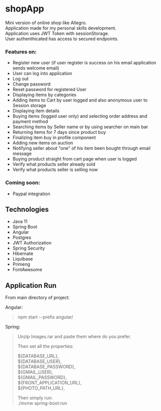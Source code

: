 # shopApp
Mini version of online shop like Allegro.  
Application made for my personal skills development.  
Application uses JWT Token with sessionStorage.  
User authenthicated has access to secured endpoints.

### Features on:
- Register new user (if user register is success on his email application sends welcome email)
- User can log into application
- Log out
- Change password
- Reset password for registered User
- Displaying items by categories
- Adding items to Cart by user logged and also anonymous user to Session storage
- Displaying item details
- Buying items (logged user only) and selecting order address and payment method
- Searching items by Seller name or by using searcher on main bar
- Returning items for 7 days since product buy
- Finalizing item buy in profile component
- Adding new items on auction
- Notifying seller about "one" of his item been bought through email message
- Buying product straight from cart page when user is logged
- Verify what products seller already sold
- Verify what products seller is selling now

### Coming soon:
- Paypal integration

## Technologies
* Java 11
* Spring Boot
* Angular
* Postgres
* JWT Authorization
* Spring Security
* Hibernate
* Liquibase
* Primeng
* FontAwesome

## Application Run
From main directory of project:

Angular:  
> npm start --prefix angular/  


Spring:  

> Unzip Images.rar and paste them where do you prefer.  
>   
> Then set all the properties:  
>   
> ${DATABASE_URL},  
> ${DATABASE_USER},  
> ${DATABASE_PASSWORD},   
> ${GMAIL_USER},  
> ${GMAIL_PASSWORD},  
> ${FRONT_APPLICATION_URL},  
> ${PHOTO_PATH_URL},  
>   
> Then simply run:  
> ./mvnw spring-boot:run
